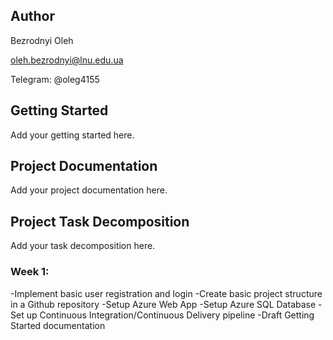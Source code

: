 ## Author
Bezrodnyi Oleh

oleh.bezrodnyi@lnu.edu.ua

Telegram: @oleg4155

## Getting Started
Add your getting started here.

## Project Documentation
Add your project documentation here.

## Project Task Decomposition
Add your task decomposition here.

### Week 1:
-Implement basic user registration and login
-Create basic project structure in a Github repository
-Setup Azure Web App
-Setup Azure SQL Database
-Set up Continuous Integration/Continuous Delivery pipeline
-Draft Getting Started documentation
